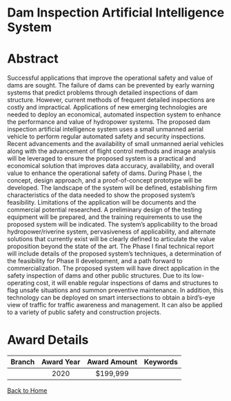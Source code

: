 
Dam Inspection Artificial Intelligence System
=============================================

# Abstract


Successful applications that improve the operational safety and value of dams are sought. The failure of dams can be prevented by early warning systems that predict problems through detailed inspections of dam structure. However, current methods of frequent detailed inspections are costly and impractical. Applications of new emerging technologies are needed to deploy an economical, automated inspection system to enhance the performance and value of hydropower systems. The proposed dam inspection artificial intelligence system uses a small unmanned aerial vehicle to perform regular automated safety and security inspections. Recent advancements and the availability of small unmanned aerial vehicles along with the advancement of flight control methods and image analysis will be leveraged to ensure the proposed system is a practical and economical solution that improves data accuracy, availability, and overall value to enhance the operational safety of dams. During Phase I, the concept, design approach, and a proof-of-concept prototype will be developed. The landscape of the system will be defined, establishing firm characteristics of the data needed to show the proposed system’s feasibility. Limitations of the application will be documents and the commercial potential researched. A preliminary design of the testing equipment will be prepared, and the training requirements to use the proposed system will be indicated. The system’s applicability to the broad hydropower/riverine system, pervasiveness of applicability, and alternate solutions that currently exist will be clearly defined to articulate the value proposition beyond the state of the art. The Phase I final technical report will include details of the proposed system’s techniques, a determination of the feasibility for Phase II development, and a path forward to commercialization. The proposed system will have direct application in the safety inspection of dams and other public structures. Due to its low-operating cost, it will enable regular inspections of dams and structures to flag unsafe situations and summon preventive maintenance. In addition, this technology can be deployed on smart intersections to obtain a bird’s-eye view of traffic for traffic awareness and management. It can also be applied to a variety of public safety and construction projects.  

# Award Details

|Branch|Award Year|Award Amount|Keywords|
| :---: | :---: | :---: | :---: |
||2020|$199,999||
  
  


[Back to Home](https://github.com/chrischow/dod_sbir_awards/Reports/JT/#21)